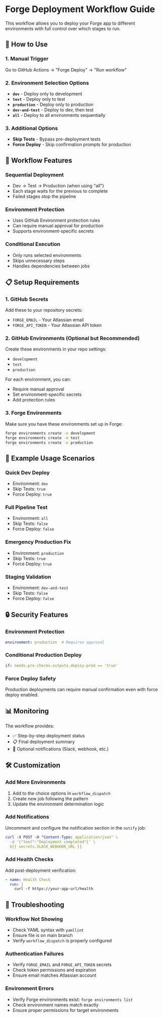 # Forge Deployment Workflow Guide

This workflow allows you to deploy your Forge app to different environments with full control over which stages to run.

## 🚀 How to Use

### 1. **Manual Trigger**
Go to GitHub Actions → "Forge Deploy" → "Run workflow"

### 2. **Environment Selection Options**
- **`dev`** - Deploy only to development
- **`test`** - Deploy only to test  
- **`production`** - Deploy only to production
- **`dev-and-test`** - Deploy to dev, then test
- **`all`** - Deploy to all environments sequentially

### 3. **Additional Options**
- **Skip Tests** - Bypass pre-deployment tests
- **Force Deploy** - Skip confirmation prompts for production

## 🔧 Workflow Features

### **Sequential Deployment**
- Dev → Test → Production (when using "all")
- Each stage waits for the previous to complete
- Failed stages stop the pipeline

### **Environment Protection**
- Uses GitHub Environment protection rules
- Can require manual approval for production
- Supports environment-specific secrets

### **Conditional Execution**
- Only runs selected environments
- Skips unnecessary steps
- Handles dependencies between jobs

## 📋 Setup Requirements

### 1. **GitHub Secrets**
Add these to your repository secrets:
- `FORGE_EMAIL` - Your Atlassian email
- `FORGE_API_TOKEN` - Your Atlassian API token

### 2. **GitHub Environments** (Optional but Recommended)
Create these environments in your repo settings:
- `development`
- `test` 
- `production`

For each environment, you can:
- Require manual approval
- Set environment-specific secrets
- Add protection rules

### 3. **Forge Environments**
Make sure you have these environments set up in Forge:
```bash
forge environments create -e development
forge environments create -e test
forge environments create -e production
```

## 🎯 Example Usage Scenarios

### **Quick Dev Deploy**
- Environment: `dev`
- Skip Tests: `true`
- Force Deploy: `true`

### **Full Pipeline Test**
- Environment: `all`
- Skip Tests: `false`
- Force Deploy: `false`

### **Emergency Production Fix**
- Environment: `production`
- Skip Tests: `true`
- Force Deploy: `true`

### **Staging Validation**
- Environment: `dev-and-test`
- Skip Tests: `false`
- Force Deploy: `false`

## 🔒 Security Features

### **Environment Protection**
```yaml
environment: production  # Requires approval
```

### **Conditional Production Deploy**
```yaml
if: needs.pre-checks.outputs.deploy-prod == 'true'
```

### **Force Deploy Safety**
Production deployments can require manual confirmation even with force deploy enabled.

## 📊 Monitoring

The workflow provides:
- ✅ Step-by-step deployment status
- 📋 Final deployment summary
- 🔔 Optional notifications (Slack, webhook, etc.)

## 🛠 Customization

### **Add More Environments**
1. Add to the choice options in `workflow_dispatch`
2. Create new job following the pattern
3. Update the environment determination logic

### **Add Notifications**
Uncomment and configure the notification section in the `notify` job:
```yaml
curl -X POST -H "Content-Type: application/json" \
  -d '{"text":"Deployment completed"}' \
  ${{ secrets.SLACK_WEBHOOK_URL }}
```

### **Add Health Checks**
Add post-deployment verification:
```yaml
- name: Health Check
  run: |
    curl -f https://your-app-url/health
```

## 🐛 Troubleshooting

### **Workflow Not Showing**
- Check YAML syntax with `yamllint`
- Ensure file is on main branch
- Verify `workflow_dispatch` is properly configured

### **Authentication Failures**
- Verify `FORGE_EMAIL` and `FORGE_API_TOKEN` secrets
- Check token permissions and expiration
- Ensure email matches Atlassian account

### **Environment Errors**
- Verify Forge environments exist: `forge environments list`
- Check environment names match exactly
- Ensure proper permissions for target environments